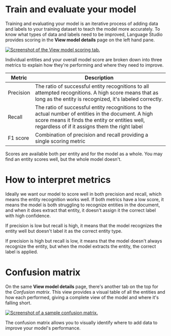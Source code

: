 
# 
# Train and evaluate your model

Training and evaluating your model is an iterative process of adding data and labels to your training dataset to teach the model more accurately. To know what types of data and labels need to be improved, Language Studio provides scoring in the **View model details** page on the left hand pane.

[![Screenshot of the View model scoring tab.](../../wwl-data-ai/custom-name-entity-extraction/media/model-scoring-new-small.png)](../../wwl-data-ai/custom-name-entity-extraction/media/model-scoring-new.png#lightbox)

Individual entities and your overall model score are broken down into three metrics to explain how they're performing and where they need to improve.

| Metric | Description |
| --- | --- |
| Precision | The ratio of successful entity recognitions to all attempted recognitions. A high score means that as long as the entity is recognized, it's labeled correctly. |
| Recall | The ratio of successful entity recognitions to the actual number of entities in the document. A high score means it finds the entity or entities well, regardless of if it assigns them the right label |
| F1 score | Combination of precision and recall providing a single scoring metric |

Scores are available both per entity and for the model as a whole. You may find an entity scores well, but the whole model doesn't.

## 
# How to interpret metrics

Ideally we want our model to score well in both precision and recall, which means the entity recognition works well. If both metrics have a low score, it means the model is both struggling to recognize entities in the document, and when it does extract that entity, it doesn't assign it the correct label with high confidence.

If precision is low but recall is high, it means that the model recognizes the entity well but doesn't label it as the correct entity type.

If precision is high but recall is low, it means that the model doesn't always recognize the entity, but when the model extracts the entity, the correct label is applied.

## 
# Confusion matrix

On the same **View model details** page, there's another tab on the top for the *Confusion matrix*. This view provides a visual table of all the entities and how each performed, giving a complete view of the model and where it's falling short.

[![Screenshot of a sample confusion matrix.](../../wwl-data-ai/custom-name-entity-extraction/media/model-confusion-matrix-new-small.png)](../../wwl-data-ai/custom-name-entity-extraction/media/model-confusion-matrix-new.png#lightbox)

The confusion matrix allows you to visually identify where to add data to improve your model's performance.



